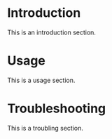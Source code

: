 # Introduction

This is an introduction section.

# Usage

This is a usage section.

# Troubleshooting

This is a troubling section.
